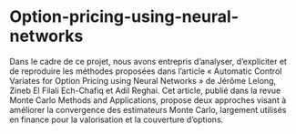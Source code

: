 # Option-pricing-using-neural-networks


Dans le cadre de ce projet, nous avons entrepris d’analyser, d’expliciter et de reproduire les méthodes
proposées dans l’article « Automatic Control Variates for Option Pricing using Neural Networks » de
Jérôme Lelong, Zineb El Filali Ech-Chafiq et Adil Reghai. Cet article, publié dans la revue Monte Carlo
Methods and Applications, propose deux approches visant à améliorer la convergence des estimateurs
Monte Carlo, largement utilisés en finance pour la valorisation et la couverture d’options.
